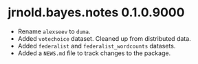 # jrnold.bayes.notes 0.1.0.9000

* Rename `alexseev` to `duma`.
* Added `votechoice` dataset. Cleaned up from distributed data.
* Added `federalist` and `federalist_wordcounts` datasets.
* Added a `NEWS.md` file to track changes to the package.




